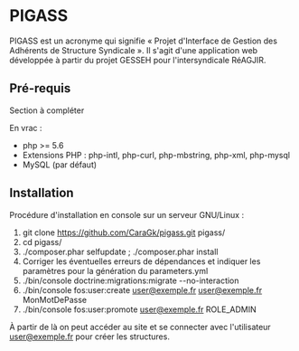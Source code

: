PIGASS
======

PIGASS est un acronyme qui signifie « Projet d'Interface de Gestion des Adhérents de Structure Syndicale ». Il s'agit d'une application web développée à partir du projet GESSEH pour l'intersyndicale RéAGJIR.

Pré-requis
----------

Section à compléter

En vrac :
- php >= 5.6
- Extensions PHP : php-intl, php-curl, php-mbstring, php-xml, php-mysql
- MySQL (par défaut)

Installation
------------
Procédure d'installation en console sur un serveur GNU/Linux :

1. git clone https://github.com/CaraGk/pigass.git pigass/
2. cd pigass/
3. ./composer.phar selfupdate ; ./composer.phar install
4. Corriger les éventuelles erreurs de dépendances et indiquer les paramètres pour la génération du parameters.yml
5. ./bin/console doctrine:migrations:migrate --no-interaction
6. ./bin/console fos:user:create user@exemple.fr user@exemple.fr MonMotDePasse
7. ./bin/console fos:user:promote user@exemple.fr ROLE_ADMIN

À partir de là on peut accéder au site et se connecter avec l'utilisateur user@exemple.fr pour créer les structures.
